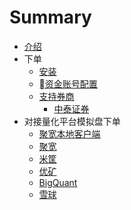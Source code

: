 # Summary

* [介绍](README.md)
* 下单
    * [安装](Install/Index.md)
    * [资金账号配置](Account/config.md)
    * [支持券商](Broker/index.md)
        * [中泰证券](Broker/zhongtai.md)
* 对接量化平台模拟盘下单
    * [聚宽本地客户端](Quant/joinQuant-client.md)
    * [聚宽](Quant/joinQuant.md)
    * [米筐](Quant/riceQuant.md)
    * [优矿](Quant/uqer.md)
    * [BigQuant](Quant/bigQuant.md)
    * [雪球](Quant/xueqiu.md)

